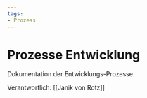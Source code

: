 ```yaml
---
tags:
- Prozess
---
```

# Prozesse Entwicklung

Dokumentation der Entwicklungs-Prozesse.

Verantwortlich: [[Janik von Rotz]]
